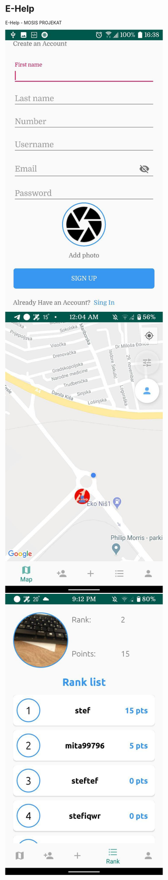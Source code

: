 # E-Help
E-Help - MOSIS PROJEKAT

![](photo_2020-06-20_16-39-09.jpg)
![](photo_2020-07-08_00-05-03.jpg)
![](photo_2020-07-08_21-13-12.jpg)
